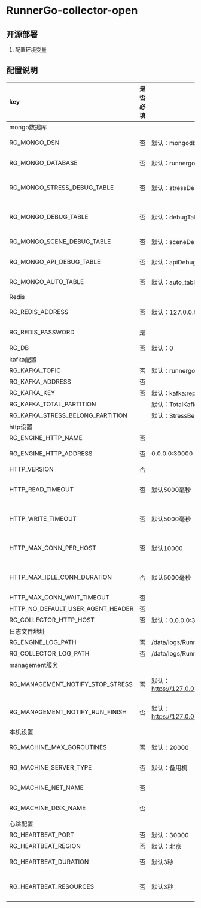 # RunnerGo-collector-open



## 开源部署
1. 配置环境变量
## 配置说明
| key                                                 | 是否必填 | 默认值                                                                   |                                   说明 |
|:----------------------------------------------------|------|-----------------------------------------------------------------------|-------------------------------------:|
| mongo数据库                                            ||||
| RG_MONGO_DSN                                        | 否    | 默认：mongodb://runnergo:123456@127.0.0.0:27017/runnergo                 |                          mongo数据库dsn |
| RG_MONGO_DATABASE                                   | 否    | 默认：runnergo                                                           |                          mongo使用的哪个库 |
| RG_MONGO_STRESS_DEBUG_TABLE                         | 否    | 默认：stressDebugTable                                                   |                     性能测试debug日志存储的集合 |
| RG_MONGO_DEBUG_TABLE                                | 否    | 默认：debugTable                                                         |                        性能测试debug模式状态 |
| RG_MONGO_SCENE_DEBUG_TABLE                          | 否    | 默认：sceneDebugTable                                                    |                          场景调试日志存储的集合 |
| RG_MONGO_API_DEBUG_TABLE                            | 否    | 默认：apiDebugTable                                                      |                          接口调试日志存储的集合 |
| RG_MONGO_AUTO_TABLE                                 | 否    | 默认：auto_table                                                         |                           自动化日志存储的集合 |
| Redis                                               ||||
| RG_REDIS_ADDRESS                                    | 否    | 默认：127.0.0.0:6379                                                     |                           redis服务端地址 |
| RG_REDIS_PASSWORD                                   | 是    |                                                                       |                           redis服务端密码 |
| RG_DB                                               | 否    | 默认：0                                                                  |                             redis数据库 |
| kafka配置                                             |      |                                                                       |                                      |
| RG_KAFKA_TOPIC                                      | 否    | 默认：runnergo                                                           |                          kafka的topic |
| RG_KAFKA_ADDRESS                                    | 否    |                                                                       |                              kafka地址 |
| RG_KAFKA_KEY                                        | 否    | 默认：kafka:report:partition                                             |                                      |
| RG_KAFKA_TOTAL_PARTITION                            |      | 默认：TotalKafkaPartition                                                |                                      |
| RG_KAFKA_STRESS_BELONG_PARTITION                    |      | 默认：StressBelongPartition                                              |                                      |
| http设置                                              ||||
| RG_ENGINE_HTTP_NAME                                 | 否    |                                                                       |                                      |
| RG_ENGINE_HTTP_ADDRESS                              | 否    | 0.0.0.0:30000                                                         |                           engine服务地址 |
| HTTP_VERSION                                        | 否    |                                                                       |                                      |
| HTTP_READ_TIMEOUT                                   | 否    | 默认5000毫秒                                                              |                  完整响应读取(包括正文)的最大持续时间 |
| HTTP_WRITE_TIMEOUT                                  | 否    | 默认5000毫秒                                                              |                  完整请求写入(包括正文)的最大持续时间 |                      |      |                                              |                      |
| HTTP_MAX_CONN_PER_HOST                              | 否    | 默认10000                                                               |                       每台主机可以建立的最大连接数 |
| HTTP_MAX_IDLE_CONN_DURATION                         | 否    | 默认5000毫秒                                                              |                    空闲的保持连接将在此持续时间后关闭 |
| HTTP_MAX_CONN_WAIT_TIMEOUT                          | 否    |                                                                       |                                      |
| HTTP_NO_DEFAULT_USER_AGENT_HEADER                   | 否    |                                                                       |                                      |
| RG_COLLECTOR_HTTP_HOST                              | 否    | 默认：0.0.0.0:30000                                                      |                                      |
| 日志文件地址                                              |      |                                                                       |                                      |
| RG_ENGINE_LOG_PATH                                  | 否    | /data/logs/RunnerGo/RunnerGo-engine-info.log                          |                               日志文件地址 |
| RG_COLLECTOR_LOG_PATH                               | 否    | /data/logs/RunnerGo/RunnerGo-collector-info.log                       |                                      |
| management服务                                        |      |                                                                       |                                      |
| RG_MANAGEMENT_NOTIFY_STOP_STRESS                    | 否    | 默认： https://127.0.0.0:30000/management/api/v1/plan/notify_stop_stress |                 management服务地址停止任务接口 |
| RG_MANAGEMENT_NOTIFY_RUN_FINISH                     | 否    | 默认： https://127.0.0.0:30000/management/api/v1/plan/notify_run_finish  |                 management服务地址完成任务接口 |
| 本机设置                                                |      |                                                                       |                                      |
| RG_MACHINE_MAX_GOROUTINES                           | 否    | 默认：20000                                                              |                             最大支持协程数字 |
| RG_MACHINE_SERVER_TYPE                              | 否    | 默认：备用机                                                                |                              是否为备用机器 |
| RG_MACHINE_NET_NAME                                 | 否    |                                                                       |                            本机使用的网络名称 |
| RG_MACHINE_DISK_NAME                                | 否    |                                                                       |                            本机使用的磁盘名称 |
| 心跳配置                                                |      |                                                                       |                                      |
| RG_HEARTBEAT_PORT                                   | 否    | 默认：30000                                                              |                                本服务端口 |
| RG_HEARTBEAT_REGION                                 | 否    | 默认：北京                                                                 |                               本机所在城市 |
| RG_HEARTBEAT_DURATION                               | 否    | 默认3秒                                                                  |                         多长时间发送一次心跳数据 |
| RG_HEARTBEAT_RESOURCES                              | 否    | 默认3秒                                                                  |                     多长时间发送一次本机资源使用数据 |


